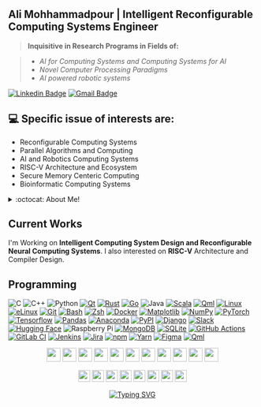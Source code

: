 

## Ali Mohhammadpour | Intelligent Reconfigurable Computing Systems Engineer

> **Inquisitive in Research Programs in Fields of:**

> * *AI for Computing Systems and Computing Systems for AI*
> * *Novel Computer Processing Paradigms*
> * *AI powered robotic systems*

[![Linkedin Badge](https://custom-icon-badges.demolab.com/badge/-aliemo-0A66C2?logo=linkedin-white&logoColor=fff)](https://linkedin.com/in/aliemo)
[![Gmail Badge](https://img.shields.io/badge/-aliemohammadpour-red?style=flat-square&logo=Gmail&logoColor=white&link=mailto:aliemohammadpour@gmail.com)](mailto:aliemohammadpour@gmail.com)

## :computer: Specific issue of interests are:
* Reconfigurable Computing Systems
* Parallel Algorithms and Computing
* AI and Robotics Computing Systems
* RISC-V Architecture and Ecosystem
* Secure Memory Centeric Computing
* Bioinformatic Computing Systems


<details>
<summary>:octocat: About Me!</summary>

![Top Langs](https://github-readme-stats.vercel.app/api/top-langs/?username=aliemo&layout=compact&hide=css,html)

![Ali's Github Stats](https://github-readme-stats.vercel.app/api?username=aliemo&count_private=true&show_icons=true&theme=monokai&hide=[%22issues%22])

</details>

## Current Works
I'm Working on **Intelligent Computing System Design and Reconfigurable Neural Computing Systems**. I also interested on **RISC-V** Architecture and Compiler Design.

## Programming

![C](https://img.shields.io/badge/-C-00599C?style=flat-square&logo=c)
![C++](https://img.shields.io/badge/C++-%2300599C.svg?logo=c%2B%2B&logoColor=white)
![Python](https://img.shields.io/badge/-Python-black?style=flat-square&logo=Python)
[![Qt](https://img.shields.io/badge/Qt-44A833?logo=qt&logoColor=white)](#)
[![Rust](https://img.shields.io/badge/Rust-%23000000.svg?e&logo=rust&logoColor=white)](#)
[![Go](https://img.shields.io/badge/Go-%2300ADD8.svg?&logo=go&logoColor=white)](#)
![Java](https://img.shields.io/badge/-java-E34A86?style=flat-square&logo=openjdk)
[![Scala](https://img.shields.io/badge/Scala-%23DC322F.svg?logo=scala&logoColor=white)](#)
[![Qml](https://img.shields.io/badge/QML-44A833?logo=qt&logoColor=white)](#)
[![Linux](https://img.shields.io/badge/Linux-FCC624?logo=linux&logoColor=black)](#)
[![eLinux](https://img.shields.io/badge/eLinux-black?logo=linux&logoColor=white)](#)
[![Git](https://img.shields.io/badge/Git-F05032?logo=git&logoColor=fff)](#)
[![Bash](https://img.shields.io/badge/Bash-4EAA25?logo=gnubash&logoColor=fff)](#)
[![Zsh](https://img.shields.io/badge/ZSH-black?logo=zsh&logoColor=red)](#)
[![Docker](https://img.shields.io/badge/Docker-2496ED?logo=docker&logoColor=fff)](#)
[![Matplotlib](https://custom-icon-badges.demolab.com/badge/Matplotlib-71D291?logo=matplotlib&logoColor=fff)](#)
[![NumPy](https://img.shields.io/badge/NumPy-4DABCF?logo=numpy&logoColor=fff)](#)
[![PyTorch](https://img.shields.io/badge/PyTorch-F24E1E?logo=pytorch&logoColor=fff)](#)
[![Tensorflow](https://img.shields.io/badge/TensorFlow-orange?logo=tensorflow&logoColor=fff)](#)
[![Pandas](https://img.shields.io/badge/Pandas-150458?logo=pandas&logoColor=fff)](#)
[![Anaconda](https://img.shields.io/badge/Anaconda-44A833?logo=anaconda&logoColor=fff)](#)
[![PyPI](https://img.shields.io/badge/PyPI-3775A9?logo=pypi&logoColor=fff)](#)
[![Django](https://img.shields.io/badge/Django-%23092E20.svg?logo=django&logoColor=white)](#)
[![Slack](https://img.shields.io/badge/Slack-4A154B?logo=slack&logoColor=fff)](#)
[![Hugging Face](https://img.shields.io/badge/Hugging%20Face-FFD21E?logo=huggingface&logoColor=000)](#)
![Raspberry Pi](https://img.shields.io/badge/-Raspberry%20Pi-C51A4A?style=flat-square&logo=Raspberry-Pi)
[![MongoDB](https://img.shields.io/badge/MongoDB-%234ea94b.svg?logo=mongodb&logoColor=white)](#)
[![SQLite](https://img.shields.io/badge/SQLite-%2307405e.svg?logo=sqlite&logoColor=white)](#)
[![GitHub Actions](https://img.shields.io/badge/GitHub_Actions-2088FF?logo=github-actions&logoColor=white)](#)
[![GitLab CI](https://img.shields.io/badge/GitLab%20CI-FC6D26?logo=gitlab&logoColor=fff)](#)
[![Jenkins](https://img.shields.io/badge/Jenkins-D24939?logo=jenkins&logoColor=white)](#)
[![Jira](https://img.shields.io/badge/Jira-0052CC?logo=jira&logoColor=fff)](#)
[![npm](https://img.shields.io/badge/npm-CB3837?logo=npm&logoColor=fff)](#)
[![Yarn](https://img.shields.io/badge/Yarn-2C8EBB?logo=yarn&logoColor=fff)](#)
[![Figma](https://img.shields.io/badge/Figma-F24E1E?logo=figma&logoColor=white)](#)
[![Qml](https://img.shields.io/badge/QtStudio-44A833?logo=qt&logoColor=white)](#)

<p align="center">
    <img src='https://github.com/alimpk/raw/blob/main/logo/tech/RISC-V-logo-square.svg' height=28>
    <img src='https://github.com/alimpk/raw/blob/main/logo/tech/NVIDIA_logo.svg' height=28>
    <img src='https://github.com/alimpk/raw/blob/main/logo/tech/opencl.svg' height=28>
    <img src='https://github.com/alimpk/raw/blob/main/logo/tech/openmp.png' height=28>
    <img src='https://github.com/alimpk/raw/blob/main/logo/tech/systemverilog.png' height=28>
    <img src='https://github.com/alimpk/raw/blob/main/logo/tech/vivado.png' height=28>
    <img src='https://github.com/alimpk/raw/blob/main/logo/tech/quartusprime.png' height=28>
    <img src='https://github.com/alimpk/raw/blob/main/logo/tech/openvino.png' height=28>
    <img src='https://github.com/alimpk/raw/blob/main/logo/tech/onnx_logo_main.png' height=28>
    <img src='https://github.com/alimpk/raw/blob/main/logo/tech/tensorrt.png' height=28>
    <img src='https://github.com/alimpk/raw/blob/main/logo/tech/Ros_logo.svg' height=28>

</p>
<p align="center">
    <img src='https://github.com/alimpk/raw/blob/main/logo/tech/pcie.png' height=24>
    <img src='https://github.com/alimpk/raw/blob/main/logo/tech/arm-amba.png' height=24>
    <img src='https://github.com/alimpk/raw/blob/main/logo/tech/FR-DVB-logo.jpg' height=24>
    <img src='https://github.com/alimpk/raw/blob/main/logo/tech/USB3VisionTM.png' height=24>
    <img src='https://github.com/alimpk/raw/blob/main/logo/tech/GigEVisionTM.png' height=24>
    <img src='https://github.com/alimpk/raw/blob/main/logo/company/Basler_AG_logo.svg' height=24>
    <img src='https://github.com/alimpk/raw/blob/main/logo/company/contrastechlogo.png' height=24>
    <img src='https://github.com/alimpk/raw/blob/main/logo/tech/ZDS-logo.png' height=24>
</p>

<p align="center"> <a href="https://git.io/typing-svg"><img src="https://readme-typing-svg.demolab.com?font=Oswald&weight=700&size=24&duration=1500&pause=1000&color=757575&center=true&vCenter=true&lines=Life+is+too+short+to+close+VIM!;Therefore%2C+Live+in+it." alt="Typing SVG" /></a>
 </p>
